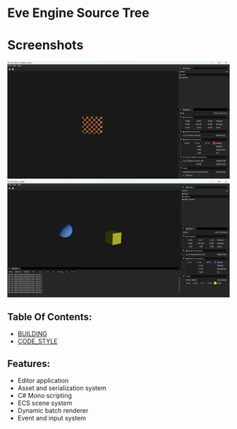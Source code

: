 # Eve Engine Source Tree

# Screenshots

![Editor](.github/editor.png)
![Editor2](.github/editor2.png)

## Table Of Contents:
  - [BUILDING](./BUILDING.md)
  - [CODE_STYLE](./CODE_STYLE.md)

## Features:
- Editor application
- Asset and serialization system
- C# Mono scripting
- ECS scene system
- Dynamic batch renderer
- Event and input system